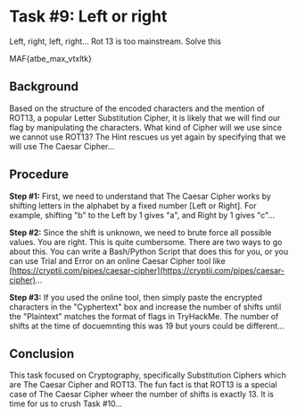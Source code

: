# Task #9: Left or right

Left, right, left, right... Rot 13 is too mainstream. Solve this

MAF{atbe_max_vtxltk}

## Background

Based on the structure of the encoded characters and the mention of ROT13, a popular Letter Substitution Cipher, it is likely that we will find our flag by manipulating the characters. What kind of Cipher will we use since we cannot use ROT13? The Hint rescues us yet again by specifying that we will use The Caesar Cipher...

## Procedure

**Step #1:** First, we need to understand that The Caesar Cipher works by shifting letters in the alphabet by a fixed number [Left or Right]. For example, shifting "b" to the Left by 1 gives "a", and Right by 1 gives "c"...

**Step #2:** Since the shift is unknown, we need to brute force all possible values. You are right. This is quite cumbersome. There are two ways to go about this. You can write a Bash/Python Script that does this for you, or you can use Trial and Error on an online Caesar Cipher tool like [https://cryptii.com/pipes/caesar-cipher](https://cryptii.com/pipes/caesar-cipher)...

**Step #3:** If you used the online tool, then simply paste the encrypted characters in the "Cyphertext" box and increase the number of shifts until the "Plaintext" matches the format of flags in TryHackMe. The number of shifts at the time of docuemnting this was 19 but yours could be different...

## Conclusion

This task focused on Cryptography, specifically Substitution Ciphers which are The Caesar Cipher and ROT13. The fun fact is that ROT13 is a special case of The Caesar Cipher wheer the number of shifts is exactly 13. It is time for us to crush Task #10...
